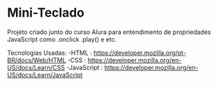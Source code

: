 # Mini-Teclado

Projeto criado junto do curso Alura para entendimento de propriedades JavaScript como .onclick .play() e etc.

Tecnologias Usadas:
-HTML : https://developer.mozilla.org/pt-BR/docs/Web/HTML
-CSS : https://developer.mozilla.org/en-US/docs/Learn/CSS
-JavaScript : https://developer.mozilla.org/en-US/docs/Learn/JavaScript

